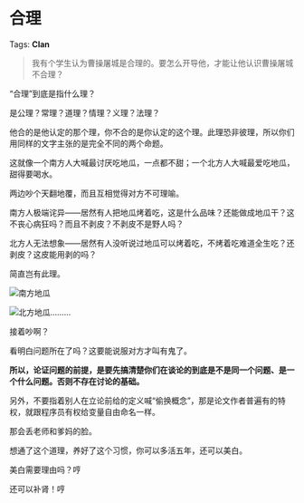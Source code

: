 # 合理

Tags: **Clan**

> 我有个学生认为曹操屠城是合理的。要怎么开导他，才能让他认识曹操屠城不合理？



“合理”到底是指什么理？

是公理？常理？道理？情理？义理？法理？

他合的是他认定的那个理，你不合的是你认定的这个理。此理恐非彼理，所以你们用同样的文字主张的是完全不同的两个命题。

这就像一个南方人大喊最讨厌吃地瓜，一点都不甜；一个北方人大喊最爱吃地瓜，甜得要喝水。

两边吵个天翻地覆，而且互相觉得对方不可理喻。

南方人极端诧异——居然有人把地瓜烤着吃，这是什么品味？还能做成地瓜干？这不丧心病狂吗？而且不剥皮？不剥皮不是野人吗？

北方人无法想象——居然有人没听说过地瓜可以烤着吃，不烤着吃难道全生吃？还剥皮？这皮能用剥的吗？

简直岂有此理。

![](https://pic1.zhimg.com/50/v2-7e4f5c6882ad28ea947f441ea56322ae_720w.jpg?source=1940ef5c)南方地瓜  


![](https://pic3.zhimg.com/50/v2-6392ec939a8aa7339d0abce8d9fd5bcd_720w.jpg?source=1940ef5c)北方地瓜………

接着吵啊？

  


看明白问题所在了吗？这要能说服对方才叫有鬼了。

**所以，论证问题的前提，是要先搞清楚你们在谈论的到底是不是同一个问题、是一个什么问题。否则不存在讨论的基础。**

另外，不要指着别人在立论前给的定义喊“偷换概念”，那是论文作者普遍有的特权，就跟程序员有权给变量自由命名一样。

那会丢老师和爹妈的脸。

  


想通了这个道理，养好了这个习惯，你可以多活五年，还可以美白。

美白需要理由吗？哼

还可以补肾！哼



